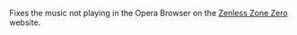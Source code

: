 Fixes the music not playing in the Opera Browser on the [Zenless Zone Zero](https://zenless.hoyoverse.com/) website.